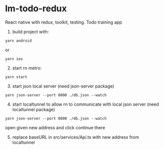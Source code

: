 # lm-todo-redux
React native with redux, toolkit, testing. Todo training app


1. build project with:

  ```yarn android```

or
  
  ```yarn ios```
  
2. start rn metro:

  ```yarn start```
  
3. start json local server  (need json-server package)

  ```yarn json-server --port 8000 ./db.json --watch```
  
4. start localtunnel to allow rn to communicate with local json server (need localtunnel package)

  ```yarn json-server --port 8000 ./db.json --watch``` 
  
  open given new address and click continue there
  
5. replace baseURL in src/services/Api.ts with new address from localtunnel
